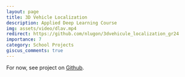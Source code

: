 ```yaml
---
layout: page
title: 3D Vehicle Localization
description: Applied Deep Learning Course
img: assets/video/dlav.mp4
redirect: https://github.com/nlugon/3dvehicule_localization_gr24
importance: 7
category: School Projects
giscus_comments: true
---
```



For now, see project on <a href="https://github.com/nlugon/Robot-Comp">Github</a>.


